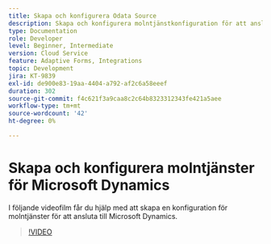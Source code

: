 ```yaml
---
title: Skapa och konfigurera Odata Source
description: Skapa och konfigurera molntjänstkonfiguration för att ansluta till Microsoft Dynamics.
type: Documentation
role: Developer
level: Beginner, Intermediate
version: Cloud Service
feature: Adaptive Forms, Integrations
topic: Development
jira: KT-9839
exl-id: de900e83-19aa-4404-a792-af2c6a58eeef
duration: 302
source-git-commit: f4c621f3a9caa8c2c64b8323312343fe421a5aee
workflow-type: tm+mt
source-wordcount: '42'
ht-degree: 0%

---
```


# Skapa och konfigurera molntjänster för Microsoft Dynamics


I följande videofilm får du hjälp med att skapa en konfiguration för molntjänster för att ansluta till Microsoft Dynamics.

>[!VIDEO](https://video.tv.adobe.com/v/340758?quality=12&learn=on)
